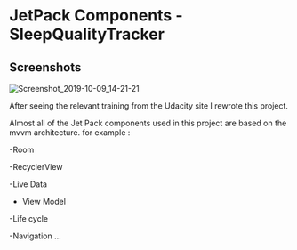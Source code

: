 # JetPack Components - SleepQualityTracker

## Screenshots
![Screenshot_2019-10-09_14-21-21](https://user-images.githubusercontent.com/26750131/66475462-39fc1700-eaa0-11e9-8cfe-77af29e34b84.png)



After seeing the relevant training from the Udacity site
I rewrote this project.

Almost all of the Jet Pack components used in this project are based on the mvvm architecture.
for example :


-Room


-RecyclerView


-Live Data


- View Model


-Life cycle


-Navigation 
...
